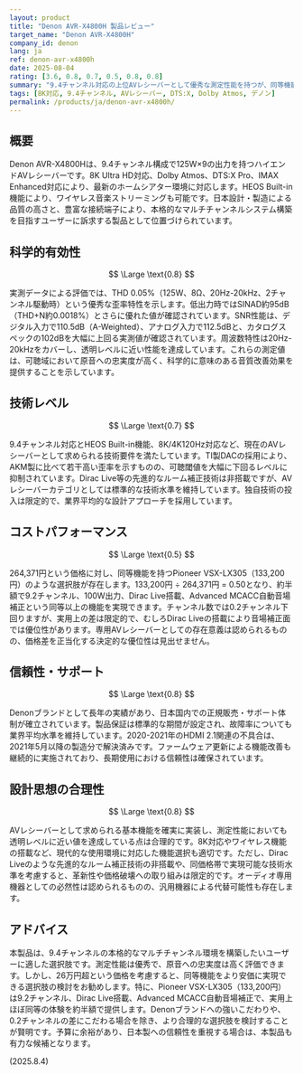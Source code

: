 ```yaml
---
layout: product
title: "Denon AVR-X4800H 製品レビュー"
target_name: "Denon AVR-X4800H"
company_id: denon
lang: ja
ref: denon-avr-x4800h
date: 2025-08-04
rating: [3.6, 0.8, 0.7, 0.5, 0.8, 0.8]
summary: "9.4チャンネル対応の上位AVレシーバーとして優秀な測定性能を持つが、同等機能を大幅に安価で実現できる選択肢の存在により、コストパフォーマンスに課題がある"
tags: [8K対応, 9.4チャンネル, AVレシーバー, DTS:X, Dolby Atmos, デノン]
permalink: /products/ja/denon-avr-x4800h/
---
```

## 概要

Denon AVR-X4800Hは、9.4チャンネル構成で125W×9の出力を持つハイエンドAVレシーバーです。8K Ultra HD対応、Dolby Atmos、DTS:X Pro、IMAX Enhanced対応により、最新のホームシアター環境に対応します。HEOS Built-in機能により、ワイヤレス音楽ストリーミングも可能です。日本設計・製造による品質の高さと、豊富な接続端子により、本格的なマルチチャンネルシステム構築を目指すユーザーに訴求する製品として位置づけられています。

## 科学的有効性

$$ \Large \text{0.8} $$

実測データによる評価では、THD 0.05%（125W、8Ω、20Hz-20kHz、2チャンネル駆動時）という優秀な歪率特性を示します。低出力時ではSINAD約95dB（THD+N約0.0018%）とさらに優れた値が確認されています。SNR性能は、デジタル入力で110.5dB（A-Weighted）、アナログ入力で112.5dBと、カタログスペックの102dBを大幅に上回る実測値が確認されています。周波数特性は20Hz-20kHzをカバーし、透明レベルに近い性能を達成しています。これらの測定値は、可聴域において原音への忠実度が高く、科学的に意味のある音質改善効果を提供することを示しています。

## 技術レベル

$$ \Large \text{0.7} $$

9.4チャンネル対応とHEOS Built-in機能、8K/4K120Hz対応など、現在のAVレシーバーとして求められる技術要件を満たしています。TI製DACの採用により、AKM製に比べて若干高い歪率を示すものの、可聴閾値を大幅に下回るレベルに抑制されています。Dirac Live等の先進的なルーム補正技術は非搭載ですが、AVレシーバーカテゴリとしては標準的な技術水準を維持しています。独自技術の投入は限定的で、業界平均的な設計アプローチを採用しています。

## コストパフォーマンス

$$ \Large \text{0.5} $$

264,371円という価格に対し、同等機能を持つPioneer VSX-LX305（133,200円）のような選択肢が存在します。133,200円 ÷ 264,371円 = 0.50となり、約半額で9.2チャンネル、100W出力、Dirac Live搭載、Advanced MCACC自動音場補正という同等以上の機能を実現できます。チャンネル数では0.2チャンネル下回りますが、実用上の差は限定的で、むしろDirac Liveの搭載により音場補正面では優位性があります。専用AVレシーバーとしての存在意義は認められるものの、価格差を正当化する決定的な優位性は見出せません。

## 信頼性・サポート

$$ \Large \text{0.8} $$

Denonブランドとして長年の実績があり、日本国内での正規販売・サポート体制が確立されています。製品保証は標準的な期間が設定され、故障率についても業界平均水準を維持しています。2020-2021年のHDMI 2.1関連の不具合は、2021年5月以降の製造分で解決済みです。ファームウェア更新による機能改善も継続的に実施されており、長期使用における信頼性は確保されています。

## 設計思想の合理性

$$ \Large \text{0.8} $$

AVレシーバーとして求められる基本機能を確実に実装し、測定性能においても透明レベルに近い値を達成している点は合理的です。8K対応やワイヤレス機能の搭載など、現代的な使用環境に対応した機能選択も適切です。ただし、Dirac Liveのような先進的なルーム補正技術の非搭載や、同価格帯で実現可能な技術水準を考慮すると、革新性や価格破壊への取り組みは限定的です。オーディオ専用機器としての必然性は認められるものの、汎用機器による代替可能性も存在します。

## アドバイス

本製品は、9.4チャンネルの本格的なマルチチャンネル環境を構築したいユーザーに適した選択肢です。測定性能は優秀で、原音への忠実度は高く評価できます。しかし、26万円超という価格を考慮すると、同等機能をより安価に実現できる選択肢の検討をお勧めします。特に、Pioneer VSX-LX305（133,200円）は9.2チャンネル、Dirac Live搭載、Advanced MCACC自動音場補正で、実用上ほぼ同等の体験を約半額で提供します。Denonブランドへの強いこだわりや、0.2チャンネルの差にこだわる場合を除き、より合理的な選択肢を検討することが賢明です。予算に余裕があり、日本製への信頼性を重視する場合は、本製品も有力な候補となります。

(2025.8.4)
